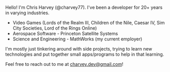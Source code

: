 Hello! I'm Chris Harvey (@charvey77). I've been a developer for 20+ years in varying industries.
- Video Games (Lords of the Realm III, Children of the Nile, Caesar IV, Sim City Societies, Lord of the Rings Online)
- Aerospace Software - Princeton Satellite Systems
- Science and Engineering - MathWorks (my current employer)

I'm mostly just tinkering around with side projects, trying to learn new technologies and put together small apps/programs
to help in that learning. 

Feel free to reach out to me at charvey.dev@gmail.com!
